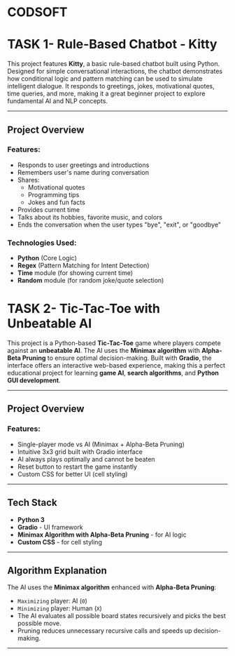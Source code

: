 # CODSOFT 
# TASK 1- Rule-Based Chatbot - Kitty

This project features **Kitty**, a basic rule-based chatbot built using Python. Designed for simple conversational interactions, the chatbot demonstrates how conditional logic and pattern matching can be used to simulate intelligent dialogue. It responds to greetings, jokes, motivational quotes, time queries, and more, making it a great beginner project to explore fundamental AI and NLP concepts.

---

## Project Overview

###  Features:
- Responds to user greetings and introductions
- Remembers user's name during conversation
- Shares:
  - Motivational quotes
  - Programming tips
  - Jokes and fun facts
- Provides current time
- Talks about its hobbies, favorite music, and colors
- Ends the conversation when the user types "bye", "exit", or "goodbye"

### Technologies Used:
- **Python** (Core Logic)
- **Regex** (Pattern Matching for Intent Detection)
- **Time** module (for showing current time)
- **Random** module (for random joke/quote selection)

# TASK 2- Tic-Tac-Toe with Unbeatable AI

This project is a Python-based **Tic-Tac-Toe** game where players compete against an **unbeatable AI**. The AI uses the **Minimax algorithm** with **Alpha-Beta Pruning** to ensure optimal decision-making. Built with **Gradio**, the interface offers an interactive web-based experience, making this a perfect educational project for learning **game AI**, **search algorithms**, and **Python GUI development**.

---

## Project Overview

### Features:

- Single-player mode vs AI (Minimax + Alpha-Beta Pruning)
- Intuitive 3x3 grid built with Gradio interface
- AI always plays optimally and cannot be beaten
- Reset button to restart the game instantly
- Custom CSS for better UI (cell styling)

---

## Tech Stack

- **Python 3**
- **Gradio** - UI framework
- **Minimax Algorithm with Alpha-Beta Pruning** - for AI logic
- **Custom CSS** - for cell styling

---

## Algorithm Explanation

The AI uses the **Minimax algorithm** enhanced with **Alpha-Beta Pruning**:
- `Maximizing` player: AI (`0`)
- `Minimizing` player: Human (`X`)
- The AI evaluates all possible board states recursively and picks the best possible move.
- Pruning reduces unnecessary recursive calls and speeds up decision-making.

---



